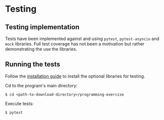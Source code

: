 # Testing

## Testing implementation

Tests have been implemented against and using ```pytest```, ```pytest-asyncio``` and ```mock``` libraries. Full test coverage has not been a motivation but rather demonstrating the use the libraries. 

## Running the tests

Follow the [installation guide](./installation.md) to install the optional libraries for testing.

Cd to the program's main directory:

    $ cd <path-to-download-directory>/programming-exercise
Execute tests:

    $ pytest
